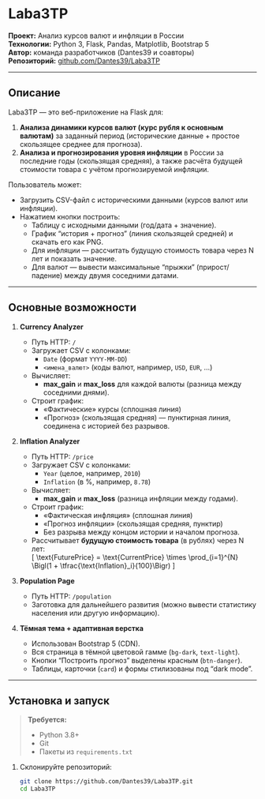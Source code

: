 # Laba3TP

**Проект:** Анализ курсов валют и инфляции в России  
**Технологии:** Python 3, Flask, Pandas, Matplotlib, Bootstrap 5  
**Автор:** команда разработчиков (Dantes39 и соавторы)  
**Репозиторий:** [github.com/Dantes39/Laba3TP](https://github.com/Dantes39/Laba3TP)

---

## Описание

Laba3TP — это веб-приложение на Flask для:
1. **Анализа динамики курсов валют (курс рубля к основным валютам)** за заданный период (исторические данные + простое скользящее среднее для прогноза).
2. **Анализа и прогнозирования уровня инфляции** в России за последние годы (скользящая средняя), а также расчёта будущей стоимости товара с учётом прогнозируемой инфляции.

Пользователь может:
- Загрузить CSV-файл с историческими данными (курсов валют или инфляции).
- Нажатием кнопки построить:
  - Таблицу с исходными данными (год/дата + значение).
  - График “история + прогноз” (линия скользящей средней) и скачать его как PNG.
  - Для инфляции — рассчитать будущую стоимость товара через N лет и показать значение.
  - Для валют — вывести максимальные “прыжки” (прирост/падение) между двумя соседними датами.

---

## Основные возможности

1. **Currency Analyzer**  
   - Путь HTTP: `/`  
   - Загружает CSV с колонками:  
     - `Date` (формат `YYYY-MM-DD`)  
     - `<имена_валют>` (коды валют, например, `USD`, `EUR`, …)  
   - Вычисляет:
     - **max_gain** и **max_loss** для каждой валюты (разница между соседними днями).  
   - Строит график:  
     - «Фактические» курсы (сплошная линия)  
     - «Прогноз» (скользящая средняя) — пунктирная линия, соединена с историей без разрывов.

2. **Inflation Analyzer**  
   - Путь HTTP: `/price`  
   - Загружает CSV с колонками:  
     - `Year` (целое, например, `2010`)  
     - `Inflation` (в %, например, `8.78`)  
   - Вычисляет:
     - **max_gain** и **max_loss** (разница инфляции между годами).  
   - Строит график:  
     - «Фактическая инфляция» (сплошная линия)  
     - «Прогноз инфляции» (скользящая средняя, пунктир)  
     - Без разрыва между концом истории и началом прогноза.  
   - Рассчитывает **будущую стоимость товара** (в рублях) через N лет:  
     \[
       \text{FuturePrice} = \text{CurrentPrice} \times \prod_{i=1}^{N} \Bigl(1 + \tfrac{\text{Inflation}_i}{100}\Bigr)
     \]

3. **Population Page**  
   - Путь HTTP: `/population`  
   - Заготовка для дальнейшего развития (можно вывести статистику населения или другую информацию).

4. **Тёмная тема + адаптивная верстка**  
   - Использован Bootstrap 5 (CDN).  
   - Вся страница в тёмной цветовой гамме (`bg-dark`, `text-light`).  
   - Кнопки “Построить прогноз” выделены красным (`btn-danger`).  
   - Таблицы, карточки (`card`) и формы стилизованы под “dark mode”.

---

## Установка и запуск

> **Требуется:**  
> - Python 3.8+  
> - Git  
> - Пакеты из `requirements.txt`

1. Склонируйте репозиторий:
   ```bash
   git clone https://github.com/Dantes39/Laba3TP.git
   cd Laba3TP
